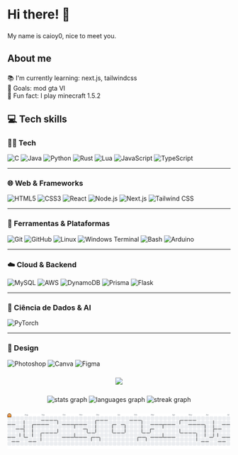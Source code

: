 <h1 align="left">Hi there! 👻</h1>

###

<p align="left">My name is caioy0, nice to meet you.</p>

###

<h2 align="left">About me</h2>

###

<p align="left">📚 I'm currently learning: next.js, tailwindcss<br>🎯 Goals: mod gta VI<br>🎲 Fun fact: I play minecraft 1.5.2</p>

###

<h2 align="left">💻 Tech skills</h2>

###

### 👨‍💻 Tech
<div align="left">
  <img src="https://cdn.jsdelivr.net/gh/devicons/devicon/icons/c/c-original.svg" height="40" alt="C" />
  <img src="https://cdn.jsdelivr.net/gh/devicons/devicon/icons/java/java-original.svg" height="40" alt="Java" />
  <img src="https://cdn.jsdelivr.net/gh/devicons/devicon/icons/python/python-original.svg" height="40" alt="Python" />
  <img src="https://cdn.jsdelivr.net/gh/devicons/devicon/icons/rust/rust-original.svg" height="40" alt="Rust" />
  <img src="https://cdn.jsdelivr.net/gh/devicons/devicon/icons/lua/lua-original.svg" height="40" alt="Lua" />
  <img src="https://cdn.jsdelivr.net/gh/devicons/devicon/icons/javascript/javascript-original.svg" height="40" alt="JavaScript" />
  <img src="https://cdn.jsdelivr.net/gh/devicons/devicon/icons/typescript/typescript-original.svg" height="40" alt="TypeScript" />
</div>

---

### 🌐 Web & Frameworks
<div align="left">
  <img src="https://cdn.jsdelivr.net/gh/devicons/devicon/icons/html5/html5-original.svg" height="40" alt="HTML5" />
  <img src="https://cdn.jsdelivr.net/gh/devicons/devicon/icons/css3/css3-original.svg" height="40" alt="CSS3" />
  <img src="https://cdn.jsdelivr.net/gh/devicons/devicon/icons/react/react-original.svg" height="40" alt="React" />
  <img src="https://cdn.jsdelivr.net/gh/devicons/devicon/icons/nodejs/nodejs-original.svg" height="40" alt="Node.js" />
  <img src="https://img.shields.io/badge/Next-black?style=flat&logo=next.js&logoColor=white" height="40" alt="Next.js" />
  <img src="https://img.shields.io/badge/tailwindcss-%2338B2AC.svg?style=flat&logo=tailwind-css&logoColor=white" height="40" alt="Tailwind CSS" />
</div>

---

### 🧰 Ferramentas & Plataformas
<div align="left">
  <img src="https://cdn.jsdelivr.net/gh/devicons/devicon/icons/git/git-original.svg" height="40" alt="Git" />
  <img src="https://cdn.jsdelivr.net/gh/devicons/devicon/icons/github/github-original.svg" height="40" alt="GitHub" />
  <img src="https://cdn.jsdelivr.net/gh/devicons/devicon/icons/linux/linux-original.svg" height="40" alt="Linux" />
  <img src="https://img.shields.io/badge/Windows%20Terminal-%234D4D4D.svg?style=flat&logo=windows-terminal&logoColor=white" height="40" alt="Windows Terminal" />
  <img src="https://img.shields.io/badge/bash_script-%23121011.svg?style=flat&logo=gnu-bash&logoColor=white" height="40" alt="Bash" />
  <img src="https://img.shields.io/badge/arduino-%2300979D.svg?style=flat&logo=arduino&logoColor=white" height="40" alt="Arduino" />
</div>

---

### ☁️ Cloud & Backend
<div align="left">
  <img src="https://cdn.jsdelivr.net/gh/devicons/devicon/icons/mysql/mysql-original.svg" height="40" alt="MySQL" />
  <img src="https://img.shields.io/badge/AWS-%23FF9900.svg?style=flat&logo=amazon-aws&logoColor=white" height="40" alt="AWS" />
  <img src="https://img.shields.io/badge/Amazon%20DynamoDB-4053D6?style=flat&logo=Amazon%20DynamoDB&logoColor=white" height="40" alt="DynamoDB" />
  <img src="https://img.shields.io/badge/Prisma-3982CE?style=flat&logo=Prisma&logoColor=white" height="40" alt="Prisma" />
  <img src="https://img.shields.io/badge/flask-%23000.svg?style=flat&logo=flask&logoColor=white" height="40" alt="Flask" />
</div>

---

### 🧠 Ciência de Dados & AI
<div align="left">
  <img src="https://img.shields.io/badge/PyTorch-%23EE4C2C.svg?style=flat&logo=PyTorch&logoColor=white" height="40" alt="PyTorch" />
</div>

---

### 🎨 Design
<div align="left">
  <img src="https://img.shields.io/badge/adobe%20photoshop-%2331A8FF.svg?style=flat&logo=adobe%20photoshop&logoColor=white" height="40" alt="Photoshop" />
  <img src="https://img.shields.io/badge/Canva-%2300C4CC.svg?style=flat&logo=Canva&logoColor=white" height="40" alt="Canva" />
  <img src="https://img.shields.io/badge/figma-%23F24E1E.svg?style=flat&logo=figma&logoColor=white" height="40" alt="Figma" />
</div>

###

<div align="center">
  <img height="150" src="https://media.giphy.com/media/2XHnfuSevuOyY/giphy.gif?cid=ecf05e47in9zvoysujho7ff3rlewfmwy9ccz5cl24ir37vx0&ep=v1_gifs_search&rid=giphy.gif&ct=g"  />
</div>

###

<div align="center">
  <img src="https://github-readme-stats.vercel.app/api?username=caioy0&hide_title=false&hide_rank=false&show_icons=true&include_all_commits=true&count_private=true&disable_animations=false&theme=dark&locale=en&hide_border=true&order=1" height="145" alt="stats graph"  />
  <img src="https://github-readme-stats.vercel.app/api/top-langs?username=caioy0&locale=en&hide_title=true&layout=compact&card_width=320&langs_count=5&theme=dark&hide_border=true&order=2" height="150" alt="languages graph"  />
  <img src="https://streak-stats.demolab.com?user=caioy0&locale=en&mode=daily&theme=dark&hide_border=true&border_radius=5&order=3" height="150" alt="streak graph"  />
</div>

###

![Pac-Man animation](https://github.com/caioy0/caioy0/blob/output/pacman-contribution-graph.svg)

###